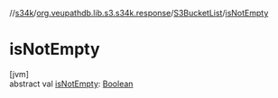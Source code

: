 //[s34k](../../../index.md)/[org.veupathdb.lib.s3.s34k.response](../index.md)/[S3BucketList](index.md)/[isNotEmpty](is-not-empty.md)

# isNotEmpty

[jvm]\
abstract val [isNotEmpty](is-not-empty.md): [Boolean](https://kotlinlang.org/api/latest/jvm/stdlib/kotlin/-boolean/index.html)
